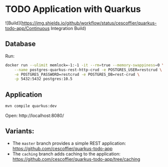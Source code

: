 # TODO Application with Quarkus

![Build](https://img.shields.io/github/workflow/status/cescoffier/quarkus-todo-app/Continuous Integration Build)

## Database

Run:

```bash
docker run --ulimit memlock=-1:-1 -it --rm=true --memory-swappiness=0 \
    --name postgres-quarkus-rest-http-crud -e POSTGRES_USER=restcrud \
    -e POSTGRES_PASSWORD=restcrud -e POSTGRES_DB=rest-crud \
    -p 5432:5432 postgres:10.5
```

## Application

```bash
mvn compile quarkus:dev
```

Open: http://localhost:8080/

## Variants:

* The `master` branch provides a simple REST application: https://github.com/cescoffier/quarkus-todo-app
* The `caching` branch adds caching to the application: https://github.com/cescoffier/quarkus-todo-app/tree/caching

